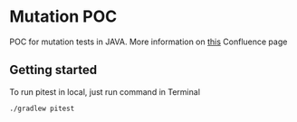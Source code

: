 # Mutation POC

POC for mutation tests in JAVA.
More information on [this](https://manomano.atlassian.net/wiki/spaces/QRAFT/pages/3744432222) Confluence page

## Getting started

To run pitest in local, just run command in Terminal
```
./gradlew pitest
```
